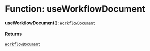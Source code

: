 # Function: useWorkflowDocument

**useWorkflowDocument**(): [`WorkflowDocument`](/en/auto-docs/free-layout-core/classes/WorkflowDocument.md)

#### Returns

[`WorkflowDocument`](/en/auto-docs/free-layout-core/classes/WorkflowDocument.md)
